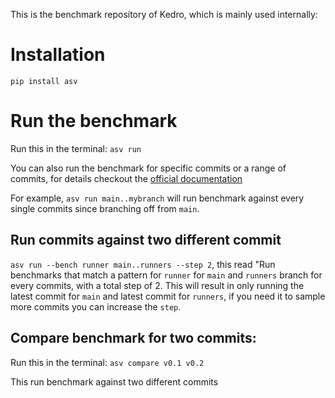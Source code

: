 This is the benchmark repository of Kedro, which is mainly used internally:

# Installation
`pip install asv`


# Run the benchmark
Run this in the terminal:
`asv run`

You can also run the benchmark for specific commits or a range of commits, for details
checkout the [official documentation](https://asv.readthedocs.io/en/stable/using.html#benchmarking)

For example, `asv run main..mybranch` will run benchmark against every single commits since branching off from
`main`.

## Run commits against two different commit
`asv run --bench runner main..runners --step 2`, this read "Run benchmarks that match a pattern for `runner` for `main` and `runners` branch for every commits, with a total step of 2. This will result in only running the latest commit for `main` and latest commit for `runners`, if you need it to sample more commits you can increase the `step`.

## Compare benchmark for two commits:
Run this in the terminal:
`asv compare v0.1 v0.2`

This run benchmark against two different commits

